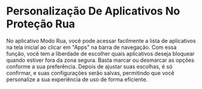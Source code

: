 # Personalização De Aplicativos No Proteção Rua

No aplicativo Modo Rua, você pode acessar facilmente a lista de aplicativos na tela inicial ao clicar em "Apps" na barra de navegação. Com essa função, você tem a liberdade de escolher quais aplicativos deseja bloquear quando estiver fora da zona segura. Basta marcar ou desmarcar as opções conforme a sua preferência. Depois de ajustar suas escolhas, é só confirmar, e suas configurações serão salvas, permitindo que você personalize a sua experiência de uso de forma eficiente.
